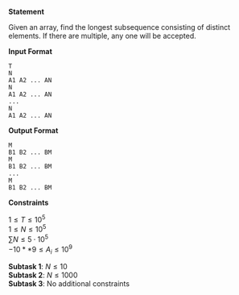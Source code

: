 **Statement**  

Given an array, find the longest subsequence consisting of distinct elements. If there are multiple, any one will be accepted.

**Input Format**  

    T
    N
    A1 A2 ... AN
    N
    A1 A2 ... AN
    ...
    N
    A1 A2 ... AN

**Output Format**  

    M
    B1 B2 ... BM
    M
    B1 B2 ... BM
    ...
    M
    B1 B2 ... BM


**Constraints**  

$1 \le T \le 10^5$  
$1 \le N \le 10^5$  
$\sum N \le 5\cdot 10^5$  
$-10**9 \le A_i \le 10^9$  

**Subtask 1**: $N \le 10$  
**Subtask 2**: $N \le 1000$  
**Subtask 3**: No additional constraints  
